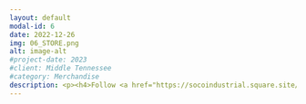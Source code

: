 ```yaml
---
layout: default
modal-id: 6
date: 2022-12-26
img: 06_STORE.png
alt: image-alt
#project-date: 2023
#client: Middle Tennessee
#category: Merchandise
description: <p><h4>Follow <a href="https://socoindustrial.square.site/" target="_blank" rel="noopener noreferrer">this link</a> to be redirected to our online store and browse our merchandise.</h4></p><p>Order online and we will ship via UPS or FedEx.</p> 
---
```

